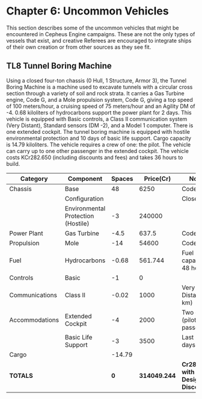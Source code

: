 # Chapter 6: Uncommon Vehicles

This section describes some of the uncommon vehicles that might be encountered in Cepheus Engine campaigns. These are not the only types of vessels that exist, and creative Referees are encouraged to integrate ships of their own creation or from other sources as they see fit.

## TL8 Tunnel Boring Machine

Using a closed four-ton chassis (0 Hull, 1 Structure, Armor 3), the Tunnel Boring Machine is a machine used to excavate tunnels with a circular cross section through a variety of soil and rock strata. It carries a Gas Turbine engine, Code G, and a Mole propulsion system, Code G, giving a top speed of 100 meters/hour, a cruising speed of 75 meters/hour and an Agility DM of -4. 0.68 kiloliters of hydrocarbons support the power plant for 2 days. This vehicle is equipped with Basic controls, a Class II communication system (Very Distant), Standard sensors (DM -2), and a Model 1 computer. There is one extended cockpit. The tunnel boring machine is equipped with hostile environmental protection and 10 days of basic life support. Cargo capacity is 14.79 kiloliters. The vehicle requires a crew of one: the pilot. The vehicle can carry up to one other passenger in the extended cockpit. The vehicle costs KCr282.650 (including discounts and fees) and takes 36 hours to build.

| Category | Component | Spaces | Price(Cr) | Notes |
| --- | --- | --- | --- | --- |
| Chassis | Base | 48 | 6250 | Code 8 |
|  | Configuration |  |  | Closed |
|  | Environmental Protection (Hostile) | \-3 | 240000 |  |
| Power Plant | Gas Turbine | \-4.5 | 637.5 | Code G |
| Propulsion | Mole | \-14 | 54600 | Code G |
| Fuel | Hydrocarbons | \-0.68 | 561.744 | Fuel capacity = 48 hours |
| Controls | Basic | \-1 | 0 |  |
| Communications | Class II | \-0.02 | 1000 | Very Distant (50 km) |
| Accommodations | Extended Cockpit | \-4 | 2000 | Two crew (pilot, passenger) |
|  | Basic Life Support | \-3 | 3500 | Last 10 days |
| Cargo |  | \-14.79 |  |  |
| **TOTALS** |  | **0** | **314049.244** | **Cr282,650 with Std Design Discount** |
